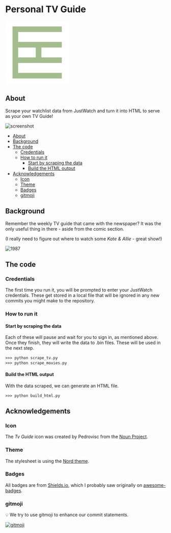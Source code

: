 # Personal TV Guide
![Created by Pedrovisc from Noun Project](images/Tv-Guide-Created-by-Pedrovisc-from-Noun-Project-cropped-200px.png)


## About
Scrape your watchlist data from JustWatch and turn it into HTML to serve as your own TV Guide!

![screenshot](https://raw.githubusercontent.com/skadogg/personal-tv-guide/main/images/screenshot%202023-12-24.png)


- [About](#about)
- [Background](#background)
- [The code](#the-code)
  - [Credentials](#credentials)
  - [How to run it](#how-to-run-it)
    - [Start by scraping the data](#start-by-scraping-the-data)
    - [Build the HTML output](#build-the-html-output)
- [Acknowledgements](#acknowledgements)
  - [Icon](#icon)
  - [Theme](#theme)
  - [Badges](#badges)
  - [gitmoji](#gitmoji)


## Background
Remember the weekly TV guide that came with the newspaper? It was the only useful thing in there - aside from the comic section.

(I really need to figure out where to watch some *Kate & Allie* - great show!)

![1987](https://raw.githubusercontent.com/skadogg/personal-tv-guide/main/images/1987-TV-Featured1.jpg)


## The code

### Credentials
The first time you run it, you will be prompted to enter your JustWatch credentials. These get stored in a local file that will be ignored in any new commits you might make to the repository.

### How to run it

#### Start by scraping the data
Each of these will pause and wait for you to sign in, as mentioned above. Once they finish, they will write the data to .bin files. These will be used in the next step.

```
>>> python scrape_tv.py
>>> python scrape_movies.py
```

#### Build the HTML output
With the data scraped, we can generate an HTML file.

```
>>> python build_html.py
```


## Acknowledgements

### Icon
The *Tv Guide* icon was created by Pedrovisc from the [Noun Project](https://thenounproject.com/icon/tv-guide-193845/).

### Theme
The stylesheet is using the [Nord theme](https://www.nordtheme.com/).

### Badges
All badges are from [Shields.io](https://shields.io/), which I probably saw originally on [awesome-badges](https://github.com/badges/awesome-badges).

### gitmoji
💡 We try to use gitmoji to enhance our commit statements.

[![gitmoji](https://img.shields.io/badge/gitmoji-%20😜%20😍-FFDD67.svg?style=flat-square)](https://gitmoji.dev/)